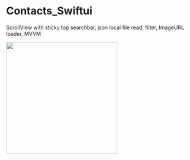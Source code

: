 # Contacts_Swiftui
ScrollView with sticky top searchbar, json local file read, filter, ImageURL loader, MVVM



<img src="https://github.com/cmadrid19/Contacts_Swiftui/tree/main/ScrollViewStickyTopSearchBar/Captures/capture2.png" width="300" />
